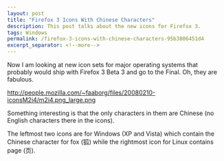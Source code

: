 ```yaml
---
layout: post
title: "Firefox 3 Icons With Chinese Characters"
description: This post talks about the new icons for Firefox 3.
tags: Windows
permalink: /firefox-3-icons-with-chinese-characters-95b3806451d4
excerpt_separator: <!--more-->
---
```

Now I am looking at new icon sets for major operating systems that probably would ship with Firefox 3 Beta 3 and go to the Final. Oh, they are fabulous.

http://people.mozilla.com/~faaborg/files/20080210-iconsM2i4/m2i4.png_large.png

Something interesting is that the only characters in them are Chinese (no English characters there in the icons).

The leftmost two icons are for Windows (XP and Vista) which contain the Chinese character for fox (狐) while the rightmost icon for Linux contains page (页).
<!--more-->